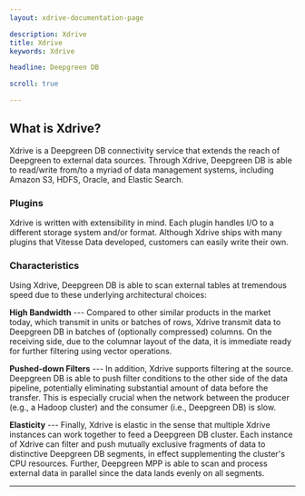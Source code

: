 ```yaml
---
layout: xdrive-documentation-page

description: Xdrive
title: Xdrive
keywords: Xdrive

headline: Deepgreen DB

scroll: true

---
```


## What is Xdrive?

Xdrive is a Deepgreen DB connectivity service that extends
the reach of Deepgreen to external data sources. Through Xdrive, 
Deepgreen DB is able to read/write from/to a myriad of 
data management systems, including Amazon S3, HDFS, Oracle, and
Elastic Search.

### Plugins

Xdrive is written with extensibility in mind. Each plugin handles I/O
to a different storage system and/or format. Although Xdrive ships
with many plugins that Vitesse Data developed, customers can easily
write their own.


### Characteristics

Using Xdrive, Deepgreen DB is able to scan external tables at 
tremendous speed due to these underlying architectural choices:

**High Bandwidth** --- Compared to other similar products in the
market today, which transmit in units or batches of rows, Xdrive
transmit data to Deepgreen DB in batches of (optionally compressed)
columns. On the receiving side, due to the columnar layout of the
data, it is immediate ready for further filtering using vector
operations.

**Pushed-down Filters** --- In addition, Xdrive supports filtering at
the source. Deepgreen DB is able to push filter conditions to the
other side of the data pipeline, potentially eliminating substantial
amount of data before the transfer. This is especially crucial when
the network between the producer (e.g., a Hadoop cluster) and the
consumer (i.e., Deepgreen DB) is slow.

**Elasticity** --- Finally, Xdrive is elastic in the sense that
multiple Xdrive instances can work together to feed a Deepgreen DB
cluster. Each instance of Xdrive can filter and push mutually
exclusive fragments of data to distinctive Deepgreen DB segments, in
effect supplementing the cluster's CPU resources. Further, Deepgreen
MPP is able to scan and process external data in parallel since the
data lands evenly on all segments.



***
